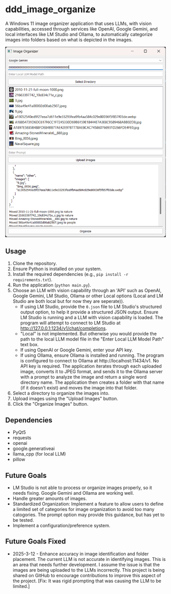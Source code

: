 # ddd_image_organize

A Windows 11 image organizer application that uses LLMs, with vision capabilities, accessed through services like OpenAI, Google Gemini, and local interfaces like LM Studio and Ollama, to automatically categorize images into folders based on what is depicted in the images.

![alt text](image.png)

## Usage

1.  Clone the repository.
2.  Ensure Python is installed on your system.
3.  Install the required dependencies (e.g., `pip install -r requirements.txt`).
4.  Run the application (`python main.py`).
5.  Choose an LLM with vision capability through an 'API' such as OpenAI, Google Gemini, LM Studio, Ollama or other Local options (Local and LM Studio are both local but for now they are seperate)).
    *   If using LM Studio, provide the `0.json` file to LM Studio's structured output option, to help it provide a structured JSON output. Ensure LM Studio is running and a LLM with vision capability is loaded. The program will attempt to connect to LM Studio at http://127.0.0.1:1234/v1/chat/completions.
    *   "Local" is not implemented. But otherwise you would provide the path to the local LLM model file in the "Enter Local LLM Model Path" text box.
    *   If using OpenAI or Google Gemini, enter your API key.
    *   If using Ollama, ensure Ollama is installed and running. The program is configured to connect to Ollama at http://localhost:11434/v1. No API key is required. The application iterates through each uploaded image, converts it to JPEG format, and sends it to the Ollama server with a prompt to analyze the image and return a single word directory name. The application then creates a folder with that name (if it doesn't exist) and moves the image into that folder.
6.  Select a directory to organize the images into.
7.  Upload images using the "Upload Images" button.
8.  Click the "Organize Images" button.

## Dependencies

*   PyQt5
*   requests
*   openai
*   google.generativeai
*   llama\_cpp (for local LLM)
*   pillow

## Future Goals

*   LM Studio is not able to process or organize images properly, so it needs fixing. Google Gemini and Ollama are working well.
*   Handle greater amounts of images.
*   Standardized Organization: Implement a feature to allow users to define a limited set of categories for image organization to avoid too many catogories. The prompt option may provide this guidance, but has yet to be tested.
*   Implement a configuration/preference system.

## Future Goals Fixed
*   2025-3-12 - Enhance accuracy in image identification and folder placement.
    The current LLM is not accurate in identifying images. This is an area that needs further development. I assume the issue is that the images are being uploaded to the LLMs incorrectly. This project is being shared on GitHub to encourage contributions to improve this aspect of the project. [Fix: It was rigid prompting that was causing the LLM to be limited.]
